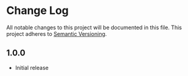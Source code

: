 # Change Log
All notable changes to this project will be documented in this file.
This project adheres to [Semantic Versioning](http://semver.org).

## 1.0.0

- Initial release
